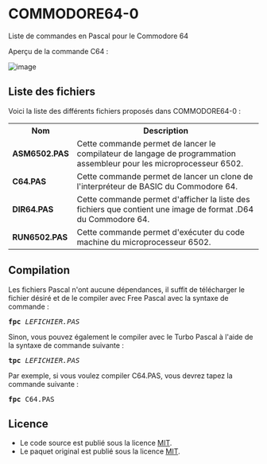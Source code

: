 # COMMODORE64-0
Liste de commandes en Pascal pour le Commodore 64

Aperçu de la commande C64 :

![image](https://user-images.githubusercontent.com/11842176/178389386-d60ede19-2c68-4bd8-af6e-55482ee33755.png)

<h2>Liste des fichiers</h2>

Voici la liste des différents fichiers proposés dans COMMODORE64-0 :

<table>
		<tr>
			<th>Nom</th>
			<th>Description</th>	
		</tr>
		<tr>
			<td><b>ASM6502.PAS</b></td>
			<td>Cette commande permet de lancer le compilateur de langage de programmation assembleur pour les microprocesseur 6502.</td>
		</tr>		
    		<tr>
			<td><b>C64.PAS</b></td>
			<td>Cette commande permet de lancer un clone de l'interpréteur de BASIC du Commodore 64.</td>
		</tr>
		<tr>
			<td><b>DIR64.PAS</b></td>
			<td>Cette commande permet d'afficher la liste des fichiers que contient une image de format .D64 du Commodore 64.</td>
		</tr>
	       	<tr>
		       <td><b>RUN6502.PAS</b></td>
		       <td>Cette commande permet d'exécuter du code machine du microprocesseur 6502.</td>
		</tr>
</table>
	

<h2>Compilation</h2>
	
Les fichiers Pascal n'ont aucune dépendances, il suffit de télécharger le fichier désiré et de le compiler avec Free Pascal avec la syntaxe de commande  :

<pre><b>fpc</b> <i>LEFICHIER.PAS</i></pre>
	
Sinon, vous pouvez également le compiler avec le Turbo Pascal à l'aide de la syntaxe de commande suivante :	

<pre><b>tpc</b> <i>LEFICHIER.PAS</i></pre>
	
Par exemple, si vous voulez compiler C64.PAS, vous devrez tapez la commande suivante :

<pre><b>fpc</b> C64.PAS</pre>
	
<h2>Licence</h2>
<ul>
 <li>Le code source est publié sous la licence <a href="https://github.com/gladir/COMMODORE64-0/blob/main/LICENSE">MIT</a>.</li>
 <li>Le paquet original est publié sous la licence <a href="https://github.com/gladir/COMMODORE64-0/blob/main/LICENSE">MIT</a>.</li>
</ul>    
